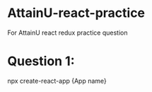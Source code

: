 # AttainU-react-practice
For AttainU react redux practice question
# Question 1:
npx create-react-app {App name}
